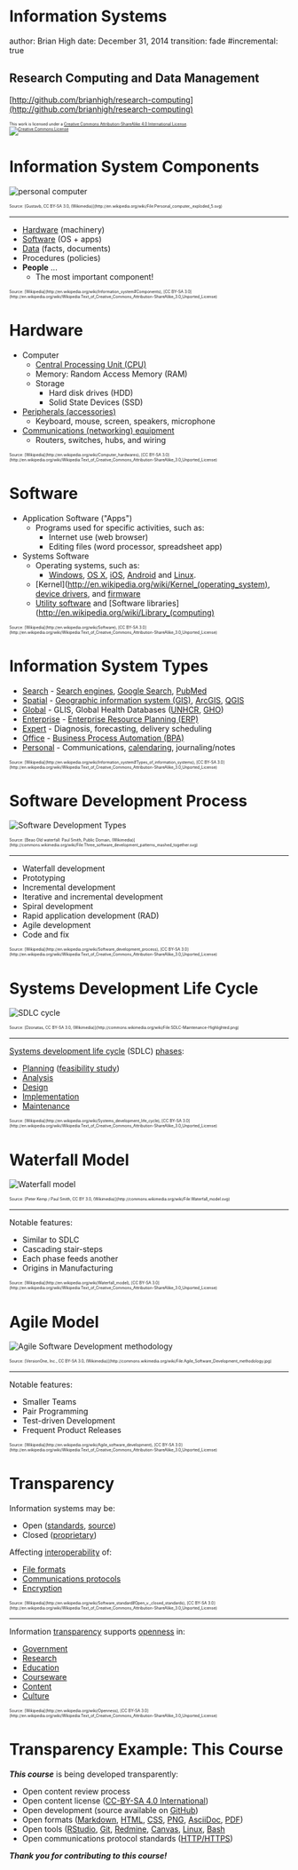 Information Systems
========================================================
author: Brian High
date: December 31, 2014
transition: fade
#incremental: true

Research Computing and Data Management
-------------------------------------------------------
[http://github.com/brianhigh/research-computing](http://github.com/brianhigh/research-computing)

<small style="font-size:.5em">
This work is licensed under a <a rel="license" href="http://creativecommons.org/licenses/by-sa/4.0/">Creative Commons Attribution-ShareAlike 4.0 International License</a>.<br />
<a rel="license" href="http://creativecommons.org/licenses/by-sa/4.0/"><img alt="Creative Commons License" style="border-width:0" src="https://i.creativecommons.org/l/by-sa/4.0/88x31.png" /></a>
</small>

Information System Components
========================================================


![personal computer](http://upload.wikimedia.org/wikipedia/commons/thumb/7/7a/Personal_computer%2C_exploded_5%2C_unlabeled.svg/446px-Personal_computer%2C_exploded_5%2C_unlabeled.svg.png)

<small style="font-size:.5em">
Source: [Gustavb, CC BY-SA 3.0, (Wikimedia)](http://en.wikipedia.org/wiki/File:Personal_computer,_exploded_5.svg)
</small>

----

- [Hardware](http://en.wikipedia.org/wiki/Computer_hardware) (machinery)
- [Software](http://en.wikipedia.org/wiki/Software) (OS + apps)
- [Data](http://en.wikipedia.org/wiki/Data_%28computing%29) (facts, documents)
- Procedures (policies)
- **People** ...
  * The most important component!

<small style="font-size:.5em">
Source: [Wikipedia](http://en.wikipedia.org/wiki/Information_system#Components), [CC BY-SA 3.0](http://en.wikipedia.org/wiki/Wikipedia:Text_of_Creative_Commons_Attribution-ShareAlike_3.0_Unported_License)
</small>

Hardware
========================================================

- Computer
    * [Central Processing Unit (CPU)](http://en.wikipedia.org/wiki/Central_processing_unit)
    * Memory: Random Access Memory (RAM)
    * Storage
        * Hard disk drives (HDD)
        * Solid State Devices (SSD)
- [Peripherals (accessories)](http://en.wikipedia.org/wiki/Peripheral)
  * Keyboard, mouse, screen, speakers, microphone
- [Communications (networking) equipment](http://en.wikipedia.org/wiki/Networking_hardware)
  * Routers, switches, hubs, and wiring

<small style="font-size:.5em">
Source: [Wikipedia](http://en.wikipedia.org/wiki/Computer_hardwares), [CC BY-SA 3.0](http://en.wikipedia.org/wiki/Wikipedia:Text_of_Creative_Commons_Attribution-ShareAlike_3.0_Unported_License)
</small>


Software
========================================================

- Application Software ("Apps")
    * Programs used for specific activities, such as:
        * Internet use (web browser)
        * Editing files (word processor, spreadsheet app)
- Systems Software
    * Operating systems, such as:
        * [Windows](http://en.wikipedia.org/wiki/Microsoft_Windows), [OS X](http://en.wikipedia.org/wiki/OS_X), [iOS](http://en.wikipedia.org/wiki/IOS), [Android](http://en.wikipedia.org/wiki/Android) and [Linux](http://en.wikipedia.org/wiki/Linux).
    * [Kernel](http://en.wikipedia.org/wiki/Kernel_(operating_system), [device drivers](http://en.wikipedia.org/wiki/Device_driver), and [firmware](http://en.wikipedia.org/wiki/Firmware)
    * [Utility software](http://en.wikipedia.org/wiki/Utility_software) and [Software libraries](http://en.wikipedia.org/wiki/Library_(computing)

<small style="font-size:.5em">
Source: [Wikipedia](http://en.wikipedia.org/wiki/Software), [CC BY-SA 3.0](http://en.wikipedia.org/wiki/Wikipedia:Text_of_Creative_Commons_Attribution-ShareAlike_3.0_Unported_License)
</small>

Information System Types
========================================================

- [Search](http://en.wikipedia.org/wiki/Web_search_engine) - [Search engines](http://en.wikipedia.org/wiki/Search_engine_%28computing%29),  [Google Search](http://en.wikipedia.org/wiki/Google_Search), [PubMed](http://en.wikipedia.org/wiki/PubMed)
- [Spatial](http://en.wikipedia.org/wiki/Geographic_information_system) - [Geographic information system (GIS)](http://en.wikipedia.org/wiki/Geographic_information_system), [ArcGIS](http://en.wikipedia.org/wiki/ArcGIS), [QGIS](http://en.wikipedia.org/wiki/QGIS)
- [Global](http://en.wikipedia.org/wiki/Global_information_system) - GLIS, Global Health Databases ([UNHCR](http://www.unhcr.org/pages/49c3646c4d6.html), [GHO](http://www.who.int/gho/en/))
- [Enterprise](http://en.wikipedia.org/wiki/Enterprise_systems) - [Enterprise Resource Planning (ERP)](http://en.wikipedia.org/wiki/Enterprise_resource_planning)
- [Expert](http://en.wikipedia.org/wiki/Expert_systems) - Diagnosis, forecasting, delivery scheduling
- [Office](http://en.wikipedia.org/wiki/Office_automation) - [Business Process Automation (BPA)](http://en.wikipedia.org/wiki/Business_process_automation)
- [Personal](http://en.wikipedia.org/wiki/Personal_information_manager) - Communications, [calendaring](http://en.wikipedia.org/wiki/Calendaring_software), journaling/notes

<small style="font-size:.5em">
Source: [Wikipedia](http://en.wikipedia.org/wiki/Information_system#Types_of_information_systems), [CC BY-SA 3.0](http://en.wikipedia.org/wiki/Wikipedia:Text_of_Creative_Commons_Attribution-ShareAlike_3.0_Unported_License)
</small>

Software Development Process
========================================================

![Software Development Types](http://upload.wikimedia.org/wikipedia/commons/thumb/5/5f/Three_software_development_patterns_mashed_together.svg/507px-Three_software_development_patterns_mashed_together.svg.png)

<small style="font-size:.5em">
Source: [Beao Old waterfall: Paul Smith, Public Domain, (Wikimedia)](http://commons.wikimedia.org/wiki/File:Three_software_development_patterns_mashed_together.svg)
</small>

----

- Waterfall development
- Prototyping
- Incremental development
- Iterative and incremental development
- Spiral development
- Rapid application development (RAD)
- Agile development
- Code and fix

<small style="font-size:.5em">
Source: [Wikipedia](http://en.wikipedia.org/wiki/Software_development_process), [CC BY-SA 3.0](http://en.wikipedia.org/wiki/Wikipedia:Text_of_Creative_Commons_Attribution-ShareAlike_3.0_Unported_License)
</small>


Systems Development Life Cycle
========================================================

![SDLC cycle](http://upload.wikimedia.org/wikipedia/commons/thumb/7/7e/SDLC-Maintenance-Highlighted.png/360px-SDLC-Maintenance-Highlighted.png)

<small style="font-size:.5em">
Source: [Dzonatas, CC BY-SA 3.0, (Wikimedia)](http://commons.wikimedia.org/wiki/File:SDLC-Maintenance-Highlighted.png)
</small>

----

[Systems development life cycle](http://en.wikipedia.org/wiki/Systems_development_life_cycle) (SDLC) [phases](http://en.wikipedia.org/wiki/Systems_development_life_cycle#Phases):

* [Planning](http://en.wikipedia.org/wiki/Systems_development_life_cycle#System_investigation) ([feasibility study](http://en.wikipedia.org/wiki/Feasibility_study))
* [Analysis](http://en.wikipedia.org/wiki/Systems_development_life_cycle#System_analysis)
* [Design](http://en.wikipedia.org/wiki/Systems_development_life_cycle#Design)
* [Implementation](http://en.wikipedia.org/wiki/Implementation#Information_Technology_.28IT.29)
* [Maintenance](http://en.wikipedia.org/wiki/Software_maintenance)

<small style="font-size:.5em">
Source: [Wikipedia](http://en.wikipedia.org/wiki/Systems_development_life_cycle), [CC BY-SA 3.0](http://en.wikipedia.org/wiki/Wikipedia:Text_of_Creative_Commons_Attribution-ShareAlike_3.0_Unported_License)
</small>

Waterfall Model
========================================================

![Waterfall model](http://upload.wikimedia.org/wikipedia/commons/thumb/e/e2/Waterfall_model.svg/640px-Waterfall_model.svg.png)

<small style="font-size:.5em">
Source: [Peter Kemp / Paul Smith, CC BY 3.0, (Wikimedia)](http://commons.wikimedia.org/wiki/File:Waterfall_model.svg)
</small>

----

Notable features:

* Similar to SDLC
* Cascading stair-steps
* Each phase feeds another
* Origins in Manufacturing

<small style="font-size:.5em">
Source: [Wikipedia](http://en.wikipedia.org/wiki/Waterfall_model), [CC BY-SA 3.0](http://en.wikipedia.org/wiki/Wikipedia:Text_of_Creative_Commons_Attribution-ShareAlike_3.0_Unported_License)
</small>

Agile Model
========================================================

![Agile Software Development methodology](http://upload.wikimedia.org/wikipedia/commons/thumb/6/6c/Agile_Software_Development_methodology.jpg/387px-Agile_Software_Development_methodology.jpg)

<small style="font-size:.5em">
Source: [VersionOne, Inc., CC BY-SA 3.0, (Wikimedia)](http://commons.wikimedia.org/wiki/File:Agile_Software_Development_methodology.jpg)
</small>

----

Notable features:

- Smaller Teams
- Pair Programming
- Test-driven Development
- Frequent Product Releases

<small style="font-size:.5em">
Source: [Wikipedia](http://en.wikipedia.org/wiki/Agile_software_development), [CC BY-SA 3.0](http://en.wikipedia.org/wiki/Wikipedia:Text_of_Creative_Commons_Attribution-ShareAlike_3.0_Unported_License)
</small>

Transparency
========================================================

Information systems may be:

- Open ([standards](http://en.wikipedia.org/wiki/Open_standard), [source](http://en.wikipedia.org/wiki/Open_source))
- Closed ([proprietary](http://en.wikipedia.org/wiki/Proprietary_software))

Affecting [interoperability](http://en.wikipedia.org/wiki/Interoperability) of:

- [File formats](http://en.wikipedia.org/wiki/File_format)
- [Communications protocols](http://en.wikipedia.org/wiki/Communications_protocol)
- [Encryption](http://en.wikipedia.org/wiki/Encryption)

<small style="font-size:.5em">
Source: [Wikipedia](http://en.wikipedia.org/wiki/Software_standard#Open_v._closed_standards), [CC BY-SA 3.0](http://en.wikipedia.org/wiki/Wikipedia:Text_of_Creative_Commons_Attribution-ShareAlike_3.0_Unported_License)
</small>

----

Information [transparency](http://en.wikipedia.org/wiki/Transparency_%28behavior%29) 
supports [openness](http://en.wikipedia.org/wiki/Openness) in:

- [Government](http://en.wikipedia.org/wiki/Open_government)
- [Research](http://en.wikipedia.org/wiki/Open_research)
- [Education](http://en.wikipedia.org/wiki/Open_education)
- [Courseware](http://en.wikipedia.org/wiki/OpenCourseWare)
- [Content](http://en.wikipedia.org/wiki/Open_content)
- [Culture](http://en.wikipedia.org/wiki/Free_culture_movement)

<small style="font-size:.5em">
Source: [Wikipedia](http://en.wikipedia.org/wiki/Openness), [CC BY-SA 3.0](http://en.wikipedia.org/wiki/Wikipedia:Text_of_Creative_Commons_Attribution-ShareAlike_3.0_Unported_License)
</small>

Transparency Example: This Course
========================================================

***This course*** is being developed transparently:

* Open content review process
* Open content license ([CC-BY-SA 4.0 International](http://creativecommons.org/licenses/by-sa/4.0/))
* Open development (source available on [GitHub](http://github.com/brianhigh/research-computing))
* Open formats ([Markdown](http://en.wikipedia.org/wiki/Markdown), [HTML](http://en.wikipedia.org/wiki/HTML), [CSS](http://en.wikipedia.org/wiki/Cascading_Style_Sheets), [PNG](http://en.wikipedia.org/wiki/Portable_Network_Graphics), [AsciiDoc](http://en.wikipedia.org/wiki/AsciiDoc), [PDF](http://en.wikipedia.org/wiki/Portable_Document_Format))
* Open tools ([RStudio](http://en.wikipedia.org/wiki/RStudio), [Git](http://en.wikipedia.org/wiki/Git_%28software%29), [Redmine](http://en.wikipedia.org/wiki/Redmine), [Canvas](http://en.wikipedia.org/wiki/Instructure#Canvas), [Linux](http://en.wikipedia.org/wiki/Linux), [Bash](http://en.wikipedia.org/wiki/Bash_%28Unix_shell%29)
* Open communications protocol standards ([HTTP/HTTPS](http://en.wikipedia.org/wiki/Hypertext_Transfer_Protocol))

***Thank you for contributing to this course!***

